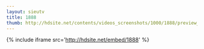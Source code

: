 ```yaml
---
layout: sieutv
title: 1888
thumb: http://hdsite.net/contents/videos_screenshots/1000/1888/preview_360p.mp4.jpg
---
```

{% include iframe src='http://hdsite.net/embed/1888' %}
 
